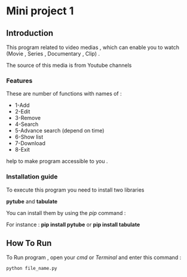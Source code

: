 # Mini project 1

## Introduction
This program related to video medias , which can enable you to watch (Movie , Series , Documentary , Clip) .

The source of this media is from Youtube channels

### Features
These are number of functions with names of :
- 1-Add
- 2-Edit 
- 3-Remove
- 4-Search
- 5-Advance search (depend on time)
- 6-Show list
- 7-Download
- 8-Exit

help to make program accessible to you .



### Installation guide
To execute this program you need to install two libraries

**pytube** and **tabulate**

You can install them by using the *pip* command :

For instance :
**pip install pytube**
or
**pip install tabulate**

## How To Run

To Run program , open your *cmd* or *Terminal* and enter this command :

```
python file_name.py
```
